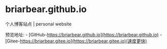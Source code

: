 # briarbear.github.io
个人博客站点 | personal website

预览地址:
	- [GitHub-https://briarbear.github.io](https://briarbear.github.io)
	- [Gitee-https://briarbear.gitee.io](https://briarbear.gitee.io)(速度更快)

